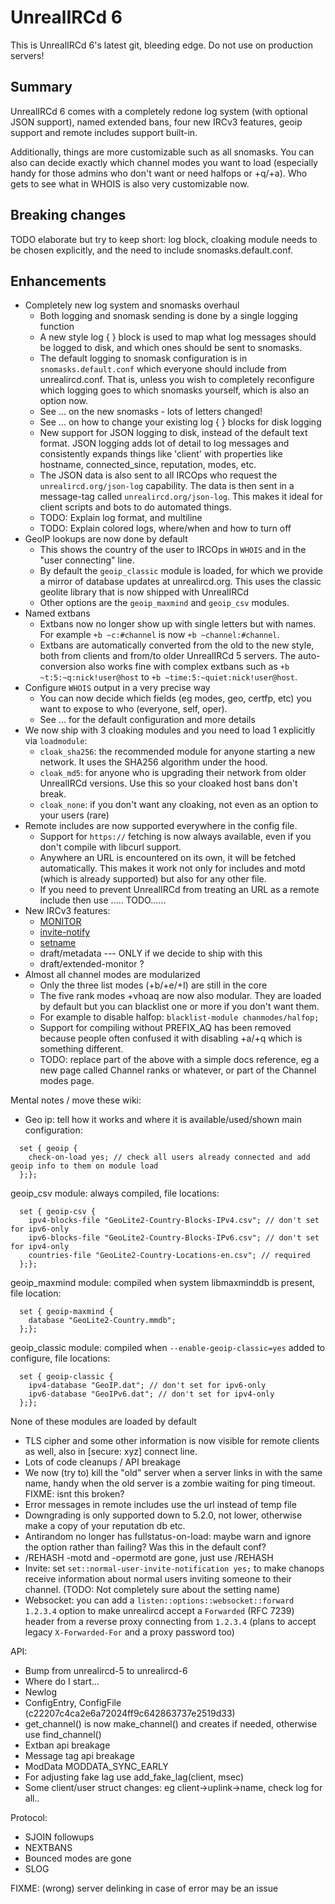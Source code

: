 UnrealIRCd 6
=============
This is UnrealIRCd 6's latest git, bleeding edge. Do not use on production servers!

Summary
--------
UnrealIRCd 6 comes with a completely redone log system (with optional
JSON support), named extended bans, four new IRCv3 features,
geoip support and remote includes support built-in.

Additionally, things are more customizable such as all snomasks. You can
also can decide exactly which channel modes you want to load (especially
handy for those admins who don't want or need halfops or +q/+a).
Who gets to see what in WHOIS is also very customizable now.

Breaking changes
-----------------
TODO elaborate but try to keep short:
log block, cloaking module needs to be chosen explicitly,
and the need to include snomasks.default.conf.

Enhancements
-------------
* Completely new log system and snomasks overhaul
  * Both logging and snomask sending is done by a single logging function
  * A new style log { } block is used to map what log messages should be
    logged to disk, and which ones should be sent to snomasks.
  * The default logging to snomask configuration is in ```snomasks.default.conf```
    which everyone should include from unrealircd.conf. That is, unless you
    wish to completely reconfigure which logging goes to which snomasks
    yourself, which is also an option now.
  * See ... on the new snomasks - lots of letters changed!
  * See ... on how to change your existing log { } blocks for disk logging
  * New support for JSON logging to disk, instead of the default text format.
    JSON logging adds lot of detail to log messages and consistently
    expands things like 'client' with properties like hostname,
    connected_since, reputation, modes, etc.
  * The JSON data is also sent to all IRCOps who request the
    ```unrealircd.org/json-log``` capability. The data is then sent in
    a message-tag called ```unrealircd.org/json-log```. This makes it ideal
    for client scripts and bots to do automated things.
  * TODO: Explain log format, and multiline
  * TODO: Explain colored logs, where/when and how to turn off
* GeoIP lookups are now done by default
  * This shows the country of the user to IRCOps in ```WHOIS``` and in the
    "user connecting" line.
  * By default the ```geoip_classic``` module is loaded, for which we
    provide a mirror of database updates at unrealircd.org. This uses
    the classic geolite library that is now shipped with UnrealIRCd
  * Other options are the ```geoip_maxmind``` and ```geoip_csv``` modules.
* Named extbans
  * Extbans now no longer show up with single letters but with names.
    For example ```+b ~c:#channel``` is now ```+b ~channel:#channel```.
  * Extbans are automatically converted from the old to the new style,
    both from clients and from/to older UnrealIRCd 5 servers.
    The auto-conversion also works fine with complex extbans such as
    ```+b ~t:5:~q:nick!user@host``` to ```+b ~time:5:~quiet:nick!user@host```.
* Configure ```WHOIS``` output in a very precise way
  * You can now decide which fields (eg modes, geo, certfp, etc) you want
    to expose to who (everyone, self, oper).
  * See ... for the default configuration and more details
* We now ship with 3 cloaking modules and you need to load 1 explicitly
  via ```loadmodule```:
  * ```cloak_sha256```: the recommended module for anyone starting a new
    network. It uses the SHA256 algorithm under the hood.
  * ```cloak_md5```: for anyone who is upgrading their network from older
    UnrealIRCd versions. Use this so your cloaked host bans don't break.
  * ```cloak_none```: if you don't want any cloaking, not even as an option
    to your users (rare)
* Remote includes are now supported everywhere in the config file.
  * Support for ```https://``` fetching is now always available, even
    if you don't compile with libcurl support.
  * Anywhere an URL is encountered on its own, it will be fetched
    automatically. This makes it work not only for includes and motd
    (which is already supported) but also for any other file.
  * If you need to prevent UnrealIRCd from treating an URL as a
    remote include then use ..... TODO......
* New IRCv3 features:
  * [MONITOR](https://ircv3.net/specs/extensions/monitor.html)
  * [invite-notify](https://ircv3.net/specs/extensions/invite-notify)
  * [setname](https://ircv3.net/specs/extensions/setname.html)
  * draft/metadata --- ONLY if we decide to ship with this
  * draft/extended-monitor ?
* Almost all channel modes are modularized
  * Only the three list modes (+b/+e/+I) are still in the core
  * The five rank modes +vhoaq are now also modular. They are loaded by
    default but you can blacklist one or more if you don't want them.
  * For example to disable halfop: ```blacklist-module chanmodes/halfop;```
  * Support for compiling without PREFIX_AQ has been removed because
    people often confused it with disabling +a/+q which is something
    different.
  * TODO: replace part of the above with a simple docs reference, eg
    a new page called Channel ranks or whatever, or part of the
    Channel modes page.

Mental notes / move these wiki:

* Geo ip: tell how it works and where it is available/used/shown
  main configuration:
```
  set { geoip {
    check-on-load yes; // check all users already connected and add geoip info to them on module load
  };};
```
  geoip_csv module: always compiled, file locations:
```
  set { geoip-csv {
    ipv4-blocks-file "GeoLite2-Country-Blocks-IPv4.csv"; // don't set for ipv6-only
    ipv6-blocks-file "GeoLite2-Country-Blocks-IPv6.csv"; // don't set for ipv4-only
    countries-file "GeoLite2-Country-Locations-en.csv"; // required
  };};
```
  geoip_maxmind module: compiled when system libmaxminddb is present, file location:
```
  set { geoip-maxmind {
    database "GeoLite2-Country.mmdb";
  };};
```
  geoip_classic module: compiled when `--enable-geoip-classic=yes` added to configure, file locations:
```
  set { geoip-classic {
    ipv4-database "GeoIP.dat"; // don't set for ipv6-only
    ipv6-database "GeoIPv6.dat"; // don't set for ipv4-only
  };};
```
  None of these modules are loaded by default
* TLS cipher and some other information is now visible for remote
  clients as well, also in [secure: xyz] connect line.
* Lots of code cleanups / API breakage
* We now (try to) kill the "old" server when a server links in with the same
  name, handy when the old server is a zombie waiting for ping timeout.
  FIXME: isnt this broken?
* Error messages in remote includes use the url instead of temp file
* Downgrading is only supported down to 5.2.0, not lower, otherwise
  make a copy of your reputation db etc.
* Antirandom no longer has fullstatus-on-load: maybe warn and ignore
  the option rather than failing? Was this in the default conf?
* /REHASH -motd and -opermotd are gone, just use /REHASH
* Invite: set `set::normal-user-invite-notification yes;` to make chanops
  receive information about normal users inviting someone to their channel.
  (TODO: Not completely sure about the setting name)
* Websocket: you can add a `listen::options::websocket::forward 1.2.3.4` option
  to make unrealircd accept a `Forwarded` (RFC 7239) header from a reverse proxy
  connecting from `1.2.3.4` (plans to accept legacy `X-Forwarded-For` and a proxy
  password too)

API:
* Bump from unrealircd-5 to unrealircd-6
* Where do I start...
* Newlog
* ConfigEntry, ConfigFile (c22207c4ca2e6a72024ff9c642863737e2519d33)
* get_channel() is now make_channel() and creates if needed, otherwise use find_channel()
* Extban api breakage
* Message tag api breakage
* ModData MODDATA_SYNC_EARLY
* For adjusting fake lag use add_fake_lag(client, msec)
* Some client/user struct changes: eg client->uplink->name, check log for all..

Protocol:
* SJOIN followups
* NEXTBANS
* Bounced modes are gone
* SLOG

FIXME: (wrong) server delinking in case of error may be an issue
